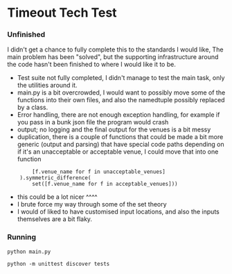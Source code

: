 # Timeout Tech Test

### Unfinished

I didn't get a chance to fully complete this to the standards I would like,
The main problem has been "solved", but the supporting infrastructure around
the code hasn't been finished to where I would like it to be.

* Test suite not fully completed, I didn't manage to test the main task,
only the utilities around it.
* main.py is a bit overcrowded, I would want to possibly move some of the functions
into their own files, and also the namedtuple possibly replaced by a class.
* Error handling, there are not enough exception handling, for example if you
pass in a bunk json file the program would crash
* output; no logging and the final output for the venues is a bit messy
* duplication, there is a couple of functions that could be made a bit
more generic (output and parsing) that have special code paths depending on
if it's an unacceptable or acceptable venue, I could move that into one function
```    return set(
        [f.venue_name for f in unacceptable_venues]
    ).symmetric_difference(
        set([f.venue_name for f in acceptable_venues]))
```
* this could be a lot nicer ^^^^
* I brute force my way through some of the set theory
* I would of liked to have customised input locations, and also the inputs themselves
are a bit flaky.

### Running

```python main.py```

```python -m unittest discover tests```



